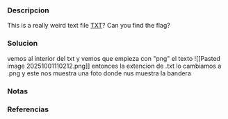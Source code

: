 ### Descripcion
This is a really weird text file [TXT](https://jupiter.challenges.picoctf.org/static/e7e5d188621ee705ceeb0452525412ef/flag.txt)? Can you find the flag?

### Solucion
vemos al interior del txt y vemos que empieza con "png" el texto
![[Pasted image 20251001110212.png]]
entonces la extencion de .txt lo cambiamos a .png
y este nos muestra una foto donde nus muestra la bandera


### Notas


### Referencias
